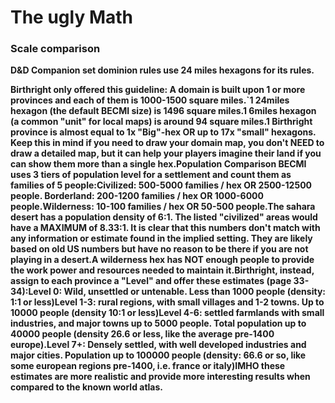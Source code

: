 # The ugly Math

### **Scale comparison**

**D&D Companion set dominion rules use 24 miles hexagons for its rules.** 

**Birthright only offered this guideline: A domain is built upon 1 or more provinces and each of them is 1000-1500 square miles.\`1 24miles hexagon \(the default BECMI size\) is 1496 square miles.1 6miles hexagon \(a common "unit" for local maps\) is around 94 square miles.1 Birthright province is almost equal to 1x "Big"-hex OR up to 17x "small" hexagons. Keep this in mind if you need to draw your domain map, you don't NEED to draw a detailed map, but it can help your players imagine their land if you can show them more than a single hex.Population Comparison BECMI uses 3 tiers of population level for a settlement and count them as families of 5 people:Civilized: 500-5000 families / hex OR 2500-12500 people. Borderland: 200-1200 families / hex OR 1000-6000 people.Wilderness: 10-100 families / hex OR 50-500 people.The sahara desert has a population density of 6:1.  The listed "civilized" areas would have a MAXIMUM of 8.33:1. It is clear that this numbers don't match with any information or estimate found in the implied setting. They are likely based on old US numbers but have no reason to be there if you are not playing in a desert.A wilderness hex has NOT enough people to provide the work power and resources needed to maintain it.Birthright, instead, assign to each province a "Level" and offer these estimates \(page 33-34\):Level 0: Wild, unsettled or untenable. Less than 1000 people \(density: 1:1 or less\)Level 1-3: rural regions, with small villages and 1-2 towns. Up to 10000 people \(density 10:1 or less\)Level 4-6: settled farmlands with small industries, and major towns up to 5000 people. Total population up to 40000 people \(density 26.6 or less, like the average pre-1400 europe\).Level 7+: Densely settled, with well developed industries and major cities. Population up to 100000 people \(density: 66.6 or so, like some european regions pre-1400, i.e. france or italy\)IMHO these estimates are more realistic and provide more interesting results when compared to the known world atlas.**


